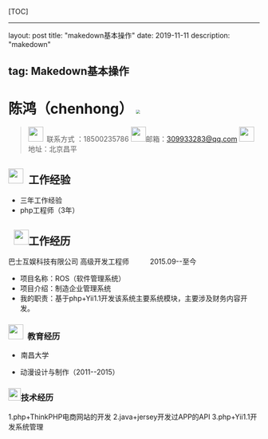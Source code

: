 [TOC]

---
layout: post
title: "makedown基本操作"
date: 2019-11-11 
description: "makedown"

tag: Makedown基本操作
---   

# **陈鸿**（chenhong）		<img src="/home/chenhong/chenhong7664.github.io/images/a.jpg" style="zoom: 50%;" />	
>  <img src="/home/chenhong/图片/dianhua.png" style="width:30px"/>&ensp;联系方式 ：18500235786
> <img src=" /home/chenhong/图片/youxiang.png" style="width:30px">邮箱：309933283@qq.com
> <img src="/home/chenhong/图片/dizhi.png" style="width:30px">&ensp;地址：北京昌平

##   <img src="/home/chenhong/图片/renwu.jpeg" style="width:30px">&ensp;工作经验
- 三年工作经验
- php工程师（3年）
## &ensp;<img src="/home/chenhong/图片/bao.png" style="width:30px;" />工作经历
 巴士互娱科技有限公司
 高级开发工程师&ensp;&ensp;&ensp;&ensp;&ensp;&ensp;2015.09--至今

- 项目名称：ROS（软件管理系统）
- 项目介绍：制造企业管理系统
- 我的职责：基于php+Yii1.1开发该系统主要系统模块，主要涉及财务内容开发。
###  <img src="/home/chenhong/图片/bi.png" style="width:30px" style="width:30px">&ensp;教育经历
- <img src="/home/chenhong/图片/heiban.jpeg" style="zoom:8%;" />南昌大学

- 动漫设计与制作（2011--2015）
### <img src="/home/chenhong/图片/bailing.png" style="width:25px;" />技术经历
1.php+ThinkPHP电商网站的开发 
2.java+jersey开发过APP的API
3.php+Yii1.1开发系统管理


​	